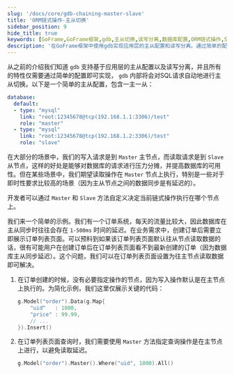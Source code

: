 ```yaml
---
slug: '/docs/core/gdb-chaining-master-slave'
title: 'ORM链式操作-主从切换'
sidebar_position: 9
hide_title: true
keywords: [GoFrame,GoFrame框架,gdb,主从切换,读写分离,数据库配置,ORM链式操作,SQL请求,节点切换,数据库压力分摊]
description: '在GoFrame框架中使用gdb实现应用层的主从配置和读写分离。通过简单的配置，gdb可以自动进行主从切换，大幅度提高数据库的运行效率和可用性。本文还提供了一些使用Master和Slave方法自定义节点操作的示例，帮助开发者更好地应对主从同步延迟带来的问题，确保数据的即时性和准确性。'
---
```


从之前的介绍我们知道 `gdb` 支持基于应用层的主从配置以及读写分离，并且所有的特性仅需要通过简单的配置即可实现， `gdb` 内部将会对SQL请求自动地进行主从切换。以下是一个简单的主从配置，包含一主一从：

```yaml
database:
  default:
  - type: "mysql"
    link: "root:12345678@tcp(192.168.1.1:3306)/test"
    role: "master"
  - type: "mysql"
    link: "root:12345678@tcp(192.168.1.2:3306)/test"
    role: "slave"
```

在大部分的场景中，我们的写入请求是到 `Master` 主节点，而读取请求是到 `Slave` 从节点，这样的好处是能够对数据库的请求进行压力分摊，并提高数据库的可用性。但在某些场景中，我们期望读取操作在 `Master` 节点上执行，特别是一些对于即时性要求比较高的场景（因为主从节点之间的数据同步是有延迟的）。

开发者可以通过 `Master` 和 `Slave` 方法自定义决定当前链式操作执行在哪个节点上。

我们来一个简单的示例。我们有一个订单系统，每天的流量比较大，因此数据库在主从同步时往往会存在 `1-500ms` 时间的延迟。在业务需求中，创建订单后需要立即展示订单列表页面。可以预料到如果该订单列表页面默认往从节点读取数据的话，很有可能用户在创建订单后在订单列表页面看不到最新创建的订单（因为数据库主从同步延迟）。这个问题，我们可以在订单列表页面设置为往主节点读取数据即可解决。

1. 在订单创建的时候，没有必要指定操作的节点，因为写入操作默认是在主节点上执行的。为简化示例，我们这里仅展示关键的代码：

   ```go
   g.Model("order").Data(g.Map{
       "uid"   : 1000,
       "price" : 99.99,
       // ...
   }).Insert()
   ```

2. 在订单列表页面查询时，我们需要使用 `Master` 方法指定查询操作是在主节点上进行，以避免读取延迟。

   ```go
   g.Model("order").Master().Where("uid", 1000).All()
   ```


`
`